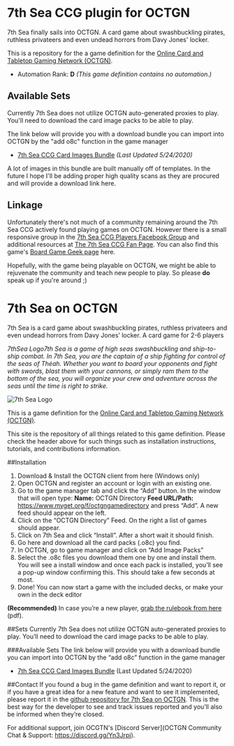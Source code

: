 7th Sea CCG plugin for OCTGN
============================

7th Sea finally sails into OCTGN. A card game about swashbuckling pirates, ruthless privateers and even undead horrors from Davy Jones' locker.

This is a repository for the a game definition for the [Online Card and Tabletop Gaming Network (OCTGN)](http://octgn.net).

* Automation Rank: **D** *(This game definition contains no automation.)*


Available Sets
---------

Currently 7th Sea does not utilize OCTGN auto-generated proxies to play. You'll need to download the card image packs to be able to play.

The link below will provide you with a download bundle you can import into OCTGN by the "add o8c" function in the game manager

* [7th Sea CCG Card Images Bundle](https://drive.google.com/open?id=1WSvAcvGepHcZu6Olu30gbpdgoe1ilwSh) *(Last Updated 5/24/2020)*

A lot of images in this bundle are built manually off of templates. In the future I hope I'll be adding proper high quality scans as they are procured and will provide a download link here.


Linkage
-------

Unfortunately there's not much of a community remaining around the 7th Sea CCG actively found playing games on OCTGN. However there is a small responsive group in the [7th Sea CCG Players Facebook Group](https://www.facebook.com/groups/2233394568/) and additional resources at [The 7th Sea CCG Fan Page](7thsea.info). You can also find this game's [Board Game Geek page](http://boardgamegeek.com/boardgame/3125/7th-sea-collectible-card-game) here.

Hopefully, with the game being playable on OCTGN, we might be able to rejuvenate the community and teach new people to play. So please **do** speak up if you're around ;)


# 7th Sea on OCTGN

7th Sea is a card game about swashbuckling pirates, ruthless privateers and even undead horrors from Davy Jones’ locker. A card game for 2-6 players

*7thSea Logo7th Sea is a game of high seas swashbuckling and ship-to-ship combat. In 7th Sea, you are the captain of a ship fighting for control of the seas of Théah. Whether you want to board your opponents and fight with swords, blast them with your cannons, or simply ram them to the bottom of the sea, you will organize your crew and adventure across the seas until the time is right to strike.*

![7th Sea Logo](7thSea_logo2.jpg)

This is a game definition for the [Online Card and Tabletop Gaming Network (OCTGN)](http://octgn.net/).

This site is the repository of all things related to this game definition. Please check the header above for such things such as installation instructions, tutorials, and contributions information.

##Installation

1. Download & Install the OCTGN client from here (Windows only)
2. Open OCTGN and register an account or login with an existing one.
3. Go to the game manager tab and click the “Add” button. In the window that will open type:
 **Name:** OCTGN Directory
**Feed URL/Path:** https://www.myget.org/f/octgngamedirectory and press “Add”. A new feed should appear on the left.
4. Click on the “OCTGN Directory” Feed. On the right a list of games should appear.
5. Click on 7th Sea and click “Install”. After a short wait it should finish.
6. Go here and download all the card packs (.o8c) you find.
7. In OCTGN, go to game manager and click on “Add Image Packs”
8. Select the .o8c files you download them one by one and install them. You will see a install window and once each pack is installed, you’ll see a pop-up window confirming this. This should take a few seconds at most.
9. Done! You can now start a game with the included decks, or make your own in the deck editor

**(Recommended)** In case you’re a new player, [grab the rulebook from here](http://dbzer0.com/pub/7thSea/7thSea_ccg_rules.pdf%E2%80%8E) (pdf).

##Sets
Currently 7th Sea does not utilize OCTGN auto-generated proxies to play. You’ll need to download the card image packs to be able to play.

###Available Sets
The link below will provide you with a download bundle you can import into OCTGN by the “add o8c” function in the game manager

* [7th Sea CCG Card Images Bundle](https://drive.google.com/open?id=1WSvAcvGepHcZu6Olu30gbpdgoe1ilwSh) (Last Updated 5/24/2020)

##Contact
If you found a bug in the game definition and want to report it, or if you have a great idea for a new feature and want to see it implemented, please report it in the [github repository for 7th Sea on OCTGN](https://github.com/stevetotheizz0/7thSea-for-OCTGN). This is the best way for the developer to see and track issues reported and you’ll also be informed when they’re closed.

For additional support, join OCGTN's [Discord Server](OCTGN Community Chat & Support: https://discord.gg/Yn3Jrpj).
